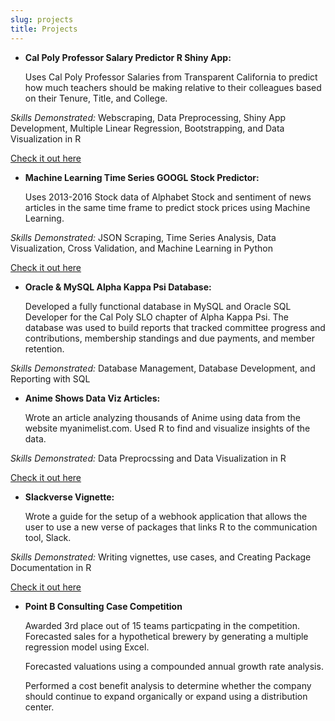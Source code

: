 ```yaml
---
slug: projects
title: Projects
---
```


* **Cal Poly Professor Salary Predictor R Shiny App:**
  
  Uses Cal Poly Professor Salaries from Transparent California to predict how much teachers should be making relative to their colleagues based on their Tenure, Title, and College. 
  
  
*Skills Demonstrated:* Webscraping, Data Preprocessing, Shiny App Development, Multiple
Linear Regression, Bootstrapping, and Data Visualization in R
  
[Check it out here](https://kabhatia7.shinyapps.io/cal_poly_scraper/)

* **Machine Learning Time Series GOOGL Stock Predictor:**

  Uses 2013-2016 Stock data of Alphabet Stock and sentiment of news articles in the same time frame to predict stock prices using Machine Learning. 

  
*Skills Demonstrated:* JSON Scraping, Time Series Analysis, Data Visualization, Cross
Validation, and Machine Learning in Python 
 
[Check it out here](https://colab.research.google.com/drive/1IHGyOZneRyPlAotKH1JXXb6nhS1vcNWM)

* **Oracle & MySQL Alpha Kappa Psi Database:**

  Developed a fully functional database in MySQL and Oracle SQL Developer for the Cal Poly SLO chapter of Alpha Kappa Psi. The database was used to build reports that tracked committee progress and contributions, membership standings and due payments, and member retention.  

*Skills Demonstrated:* Database Management, Database Development, and Reporting with SQL
  

* **Anime Shows Data Viz Articles:**

  Wrote an article analyzing thousands of Anime using data from the website myanimelist.com. Used R to find and visualize insights of the data. 
  

*Skills Demonstrated:* Data Preprocssing and Data Visualization in R
  
[Check it out here](https://www.dropbox.com/s/76bk4kk4nqlnj3c/Anime_Analysis.html?dl=0)

* **Slackverse Vignette:**

  Wrote a guide for the setup of a webhook application that allows the user to use a new 
  verse of packages that links R to the communication tool, Slack. 
  
*Skills Demonstrated:* Writing vignettes, use cases, and  Creating Package Documentation in R

[Check it out here](https://www.dropbox.com/s/ieeqouqh431nu2s/Slackverse_Vignette.html?dl=0)
  
* **Point B Consulting Case Competition**

  Awarded 3rd place out of 15 teams particpating in the competition. Forecasted sales for a 
  hypothetical brewery by generating a multiple regression model using Excel. 
  
  Forecasted valuations using a compounded annual growth rate analysis.
  
  Performed a cost benefit analysis to determine whether the company should continue to 
  expand organically or expand using a distribution center.


